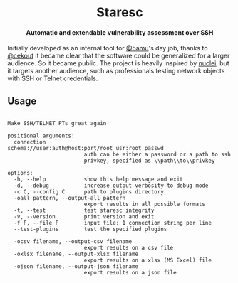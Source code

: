 <h1 align="center">Staresc</h1>
<h4 align="center">Automatic and extendable vulnerability assessment over SSH</h4>

Initially developed as an internal tool for [@5amu](https://github.com/5amu)'s day job, thanks to [@cekout](https://github.com/cekout) it became clear that the software could be generalized for a larger audience. So it became public. The project is heavily inspired by [nuclei](https://github.com/projectdiscovery/nuclei), but it targets another audience, such as professionals testing network objects with SSH or Telnet credentials. 

## Usage

```usage: staresc [-h] [-d] [-c C] [-ocsv filename] [-oxlsx filename] [-ojson filename] [-oall pattern] [-t] [-v] [-f F] [--test-plugins] [connection]

Make SSH/TELNET PTs great again!

positional arguments:
  connection            schema://user:auth@host:port/root_usr:root_passwd
                        auth can be either a password or a path to ssh
                        privkey, specified as \\path\\to\\privkey

options:
  -h, --help            show this help message and exit
  -d, --debug           increase output verbosity to debug mode
  -c C, --config C      path to plugins directory
  -oall pattern, --output-all pattern
                        export results in all possible formats
  -t, --test            test staresc integrity
  -v, --version         print version and exit
  -f F, --file F        input file: 1 connection string per line
  --test-plugins        test the specified plugins

  -ocsv filename, --output-csv filename
                        export results on a csv file
  -oxlsx filename, --output-xlsx filename
                        export results on a xlsx (MS Excel) file
  -ojson filename, --output-json filename
                        export results on a json file
```
